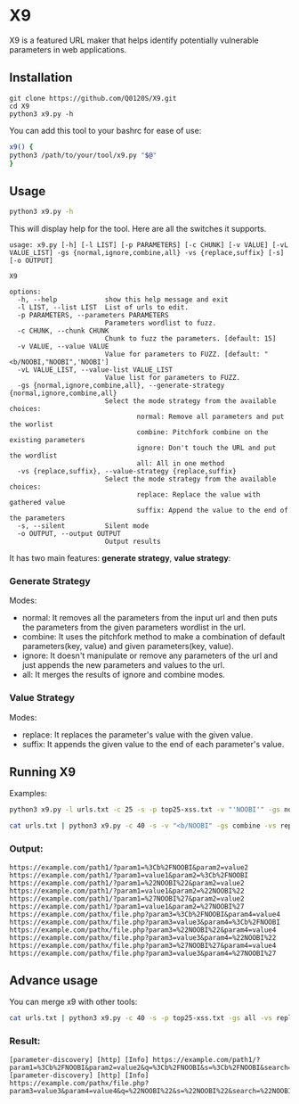 # X9
X9 is a featured URL maker that helps identify potentially vulnerable parameters in web applications.
## Installation
```console
git clone https://github.com/Q0120S/X9.git
cd X9
python3 x9.py -h
```
You can add this tool to your bashrc for ease of use:
```bash
x9() {                  
python3 /path/to/your/tool/x9.py "$@"
}
```
## Usage
```bash
python3 x9.py -h
```
This will display help for the tool. Here are all the switches it supports.
```console
usage: x9.py [-h] [-l LIST] [-p PARAMETERS] [-c CHUNK] [-v VALUE] [-vL VALUE_LIST] -gs {normal,ignore,combine,all} -vs {replace,suffix} [-s] [-o OUTPUT]

X9

options:
  -h, --help            show this help message and exit
  -l LIST, --list LIST  List of urls to edit.
  -p PARAMETERS, --parameters PARAMETERS
                        Parameters wordlist to fuzz.
  -c CHUNK, --chunk CHUNK
                        Chunk to fuzz the parameters. [default: 15]
  -v VALUE, --value VALUE
                        Value for parameters to FUZZ. [default: "<b/NOOBI,"NOOBI",'NOOBI']
  -vL VALUE_LIST, --value-list VALUE_LIST
                        Value list for parameters to FUZZ.
  -gs {normal,ignore,combine,all}, --generate-strategy {normal,ignore,combine,all}
                        Select the mode strategy from the available choices:
                                normal: Remove all parameters and put the worlist
                                combine: Pitchfork combine on the existing parameters
                                ignore: Don't touch the URL and put the wordlist
                                all: All in one method
  -vs {replace,suffix}, --value-strategy {replace,suffix}
                        Select the mode strategy from the available choices:
                                replace: Replace the value with gathered value
                                suffix: Append the value to the end of the parameters
  -s, --silent          Silent mode
  -o OUTPUT, --output OUTPUT
                        Output results
```
It has two main features: **generate strategy**, **value strategy**:
### Generate Strategy
Modes:
* normal: It removes all the parameters from the input url and then puts the parameters from the given parameters wordlist in the url.
* combine: It uses the pitchfork method to make a combination of default parameters(key, value) and given parameters(key, value).
* ignore: It doesn't manipulate or remove any parameters of the url and just appends the new parameters and values to the url.
* all: It merges the results of ignore and combine modes.
### Value Strategy
Modes:
* replace: It replaces the parameter's value with the given value.
* suffix: It appends the given value to the end of each parameter's value.
## Running X9
Examples:
```bash
python3 x9.py -l urls.txt -c 25 -s -p top25-xss.txt -v "'NOOBI'" -gs normal -vs suffix
```
```bash
cat urls.txt | python3 x9.py -c 40 -s -v "<b/NOOBI" -gs combine -vs replace
```
### Output:
```console
https://example.com/path1/?param1=%3Cb%2FNOOBI&param2=value2
https://example.com/path1/?param1=value1&param2=%3Cb%2FNOOBI
https://example.com/path1/?param1=%22NOOBI%22&param2=value2
https://example.com/path1/?param1=value1&param2=%22NOOBI%22
https://example.com/path1/?param1=%27NOOBI%27&param2=value2
https://example.com/path1/?param1=value1&param2=%27NOOBI%27
https://example.com/pathx/file.php?param3=%3Cb%2FNOOBI&param4=value4
https://example.com/pathx/file.php?param3=value3&param4=%3Cb%2FNOOBI
https://example.com/pathx/file.php?param3=%22NOOBI%22&param4=value4
https://example.com/pathx/file.php?param3=value3&param4=%22NOOBI%22
https://example.com/pathx/file.php?param3=%27NOOBI%27&param4=value4
https://example.com/pathx/file.php?param3=value3&param4=%27NOOBI%27
```
## Advance usage
You can merge x9 with other tools:
```bash
cat urls.txt | python3 x9.py -c 40 -s -p top25-xss.txt -gs all -vs replace | nuclei -t templates/parameter-discovery-html.yaml -silent
```
### Result:
```console
[parameter-discovery] [http] [Info] https://example.com/path1/?param1=%3Cb%2FNOOBI&param2=value2&q=%3Cb%2FNOOBI&s=%3Cb%2FNOOBI&search=%3Cb%2FNOOBI&id=%3Cb%2FNOOBI&lang=%3Cb%2FNOOBI&keyword=%3Cb%2FNOOBI&query=%3Cb%2FNOOBI&page=%3Cb%2FNOOBI&keywords=%3Cb%2FNOOBI&year=%3Cb%2FNOOBI&view=%3Cb%2FNOOBI&email=%3Cb%2FNOOBI&type=%3Cb%2FNOOBI&name=%3Cb%2FNOOBI&p=%3Cb%2FNOOBI&month=%3Cb%2FNOOBI&image=%3Cb%2FNOOBI&list_type=%3Cb%2FNOOBI&url=%3Cb%2FNOOBI&terms=%3Cb%2FNOOBI&categoryid=%3Cb%2FNOOBI&key=%3Cb%2FNOOBI&login=%3Cb%2FNOOBI&begindate=%3Cb%2FNOOBI&enddate=%3Cb%2FNOOBI
[parameter-discovery] [http] [Info] https://example.com/pathx/file.php?param3=value3&param4=value4&q=%22NOOBI%22&s=%22NOOBI%22&search=%22NOOBI%22&id=%22NOOBI%22&lang=%22NOOBI%22&keyword=%22NOOBI%22&query=%22NOOBI%22&page=%22NOOBI%22&keywords=%22NOOBI%22&year=%22NOOBI%22&view=%22NOOBI%22&email=%22NOOBI%22&type=%22NOOBI%22&name=%22NOOBI%22&p=%22NOOBI%22&month=%22NOOBI%22&image=%22NOOBI%22&list_type=%22NOOBI%22&url=%22NOOBI%22&terms=%22NOOBI%22&categoryid=%22NOOBI%22&key=%22NOOBI%22&login=%22NOOBI%22&begindate=%22NOOBI%22&enddate=%22NOOBI%22
```
